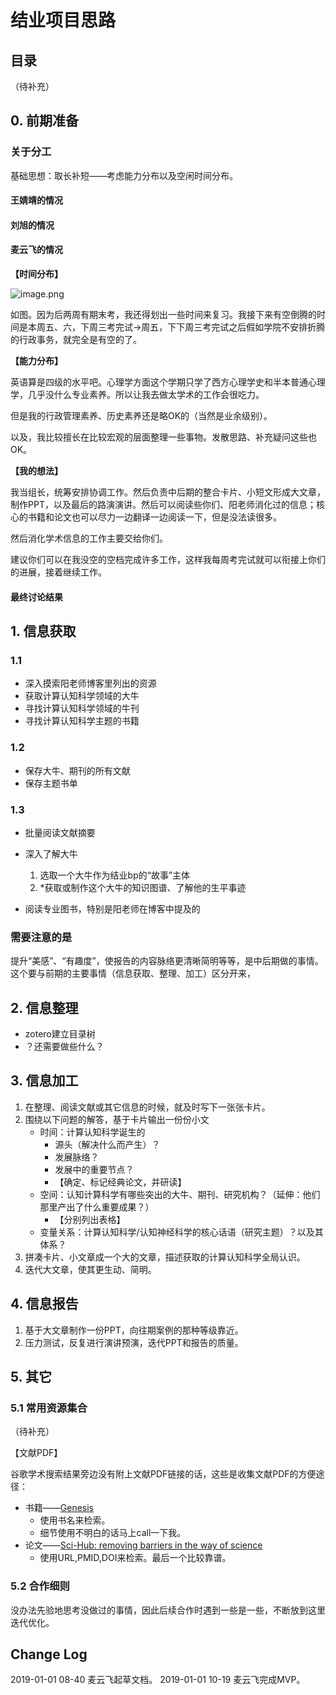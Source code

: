 # 结业项目思路

## 目录

（待补充）

## 0. 前期准备

### 关于分工

基础思想：取长补短——考虑能力分布以及空闲时间分布。

#### 王婧靖的情况

#### 刘旭的情况

#### 麦云飞的情况

**【时间分布】**

![image.png](https://upload-images.jianshu.io/upload_images/15376232-cd1e42398d87ccf9.png?imageMogr2/auto-orient/strip%7CimageView2/2/w/1240)

如图。因为后两周有期末考，我还得划出一些时间来复习。我接下来有空倒腾的时间是本周五、六，下周三考完试→周五，下下周三考完试之后假如学院不安排折腾的行政事务，就完全是有空的了。

**【能力分布】**

英语算是四级的水平吧。心理学方面这个学期只学了西方心理学史和半本普通心理学，几乎没什么专业素养。所以让我去做太学术的工作会很吃力。

但是我的行政管理素养、历史素养还是略OK的（当然是业余级别）。

以及，我比较擅长在比较宏观的层面整理一些事物。发散思路、补充疑问这些也OK。

**【我的想法】**

我当组长，统筹安排协调工作。然后负责中后期的整合卡片、小短文形成大文章，制作PPT，以及最后的路演演讲。然后可以阅读些你们、阳老师消化过的信息；核心的书籍和论文也可以尽力一边翻译一边阅读一下，但是没法读很多。

然后消化学术信息的工作主要交给你们。

建议你们可以在我没空的空档完成许多工作，这样我每周考完试就可以衔接上你们的进展，接着继续工作。

#### 最终讨论结果


## 1. 信息获取

### 1.1

* 深入摸索阳老师博客里列出的资源
* 获取计算认知科学领域的大牛
* 寻找计算认知科学领域的牛刊
* 寻找计算认知科学主题的书籍

### 1.2  

* 保存大牛、期刊的所有文献
* 保存主题书单

### 1.3

* 批量阅读文献摘要

* 深入了解大牛
	1. 选取一个大牛作为结业bp的“故事”主体
	2. *获取或制作这个大牛的知识图谱、了解他的生平事迹

* 阅读专业图书，特别是阳老师在博客中提及的

### 需要注意的是

提升“美感”、“有趣度”，使报告的内容脉络更清晰简明等等，是中后期做的事情。这个要与前期的主要事情（信息获取、整理、加工）区分开来，

## 2. 信息整理

* zotero建立目录树
* ？还需要做些什么？

## 3. 信息加工

1. 在整理、阅读文献或其它信息的时候，就及时写下一张张卡片。
2. 围绕以下问题的解答，基于卡片输出一份份小文
	* 时间：计算认知科学诞生的
		* 源头（解决什么而产生）？
		* 发展脉络？
		* 发展中的重要节点？
		* 【确定、标记经典论文，并研读】
	* 空间：认知计算科学有哪些突出的大牛、期刊、研究机构？（延伸：他们那里产出了什么重要成果？）
		* 【分别列出表格】
	* 变量关系：计算认知科学/认知神经科学的核心话语（研究主题）？以及其体系？
3. 拼凑卡片、小文章成一个大的文章，描述获取的计算认知科学全局认识。  
4. 迭代大文章，使其更生动、简明。

## 4. 信息报告

1. 基于大文章制作一份PPT，向往期案例的那种等级靠近。
2. 压力测试，反复进行演讲预演，迭代PPT和报告的质量。

## 5. 其它

### 5.1 常用资源集合

（待补充）

【文献PDF】

谷歌学术搜索结果旁边没有附上文献PDF链接的话，这些是收集文献PDF的方便途径：

* 书籍——[Genesis](http://libgen.io/)
	* 使用书名来检索。
	* 细节使用不明白的话马上call一下我。
* 论文——[Sci-Hub: removing barriers in the way of science](https://sci-hub.tw/)
	* 使用URL,PMID,DOI来检索。最后一个比较靠谱。

### 5.2 合作细则

没办法先验地思考没做过的事情，因此后续合作时遇到一些是一些，不断放到这里迭代优化。

## Change Log

2019-01-01 08-40 麦云飞起草文档。
2019-01-01 10-19 麦云飞完成MVP。